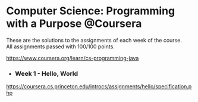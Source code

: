 # Computer Science: Programming with a Purpose @Coursera

These are the solutions to the assignments of each week of the course.\
All assignments passed with 100/100 points. 

https://www.coursera.org/learn/cs-programming-java

* ### Week 1 - Hello, World
https://coursera.cs.princeton.edu/introcs/assignments/hello/specification.php
